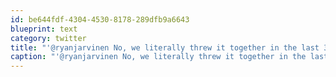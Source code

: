 ```yaml
---
id: be644fdf-4304-4530-8178-289dfb9a6643
blueprint: text
category: twitter
title: "'@ryanjarvinen No, we literally threw it together in the last 30 mins of the hackathon. Need to talk about filtering 'ongoing' events."
caption: "'@ryanjarvinen No, we literally threw it together in the last 30 mins of the hackathon. Need to talk about filtering 'ongoing' events."
---
```

